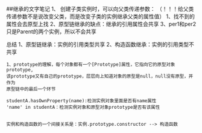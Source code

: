 ##继承的文字笔记
1、 创建子类实例时，可以向父类传递参数：
    （！！！给父类传递参数不是说改变父类，而是改变子类的实例继承父类的属性值）
    1、找不到的属性会去原型上找
    2、原型链继承的缺点：继承的引用属性会共享
    3、per1和per2只是Parent的两个实例，所以不会共享

总结
    1、原型链继承：实例的引用类型共享
    2、构造函数继承：实例的引用类型不共享
    

    1、prototype的理解，每个对象都有一个[Prototype]属性，它指向它的原型对象prototype,
    该prototype又有自己的prototype，层层向上知道对象的原型是null，null没有原型，并作为
    原型链中的最后一个环节

    studentA.hasOwnProperty(name):检测实例对象里面是否有name属性
    'name' in studentA：检测实例对象和原型对象prototype是否有该属性


    实例和构造函数的一个间接关系是：实例.prototype.constructor --> 构造函数
